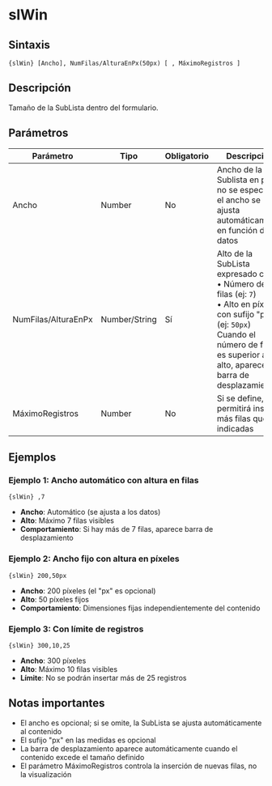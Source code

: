 # slWin

## Sintaxis
```
{slWin} [Ancho], NumFilas/AlturaEnPx(50px) [ , MáximoRegistros ]
```

## Descripción
Tamaño de la SubLista dentro del formulario.

## Parámetros

| Parámetro | Tipo | Obligatorio | Descripción |
|-----------|------|-------------|-------------|
| Ancho | Number | No | Ancho de la Sublista en px. Si no se especifica, el ancho se ajusta automáticamente en función de los datos |
| NumFilas/AlturaEnPx | Number/String | Sí | Alto de la SubLista expresado como:<br>• Número de filas (ej: `7`)<br>• Alto en píxeles con sufijo "px" (ej: `50px`)<br>Cuando el número de filas es superior al alto, aparece la barra de desplazamiento |
| MáximoRegistros | Number | No | Si se define, no permitirá insertar más filas que las indicadas |

## Ejemplos

### Ejemplo 1: Ancho automático con altura en filas
```
{slWin} ,7
```
- **Ancho**: Automático (se ajusta a los datos)
- **Alto**: Máximo 7 filas visibles
- **Comportamiento**: Si hay más de 7 filas, aparece barra de desplazamiento

### Ejemplo 2: Ancho fijo con altura en píxeles
```
{slWin} 200,50px
```
- **Ancho**: 200 píxeles (el "px" es opcional)
- **Alto**: 50 píxeles fijos
- **Comportamiento**: Dimensiones fijas independientemente del contenido

### Ejemplo 3: Con límite de registros
```
{slWin} 300,10,25
```
- **Ancho**: 300 píxeles
- **Alto**: Máximo 10 filas visibles
- **Límite**: No se podrán insertar más de 25 registros

## Notas importantes

- El ancho es opcional; si se omite, la SubLista se ajusta automáticamente al contenido
- El sufijo "px" en las medidas es opcional
- La barra de desplazamiento aparece automáticamente cuando el contenido excede el tamaño definido
- El parámetro MáximoRegistros controla la inserción de nuevas filas, no la visualización